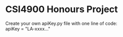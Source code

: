 # CSI4900 Honours Project
 
Create your own apiKey.py file with one line of code:<br/>
apiKey = "LA-xxxx..."

